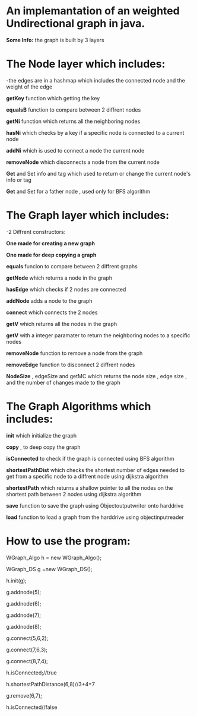 
# An implemantation of an weighted Undirectional graph in java.

**Some Info:** 
the graph is built by 3 layers

# The Node layer which includes:

-the edges are in a hashmap which includes the connected node
and the weight of the edge


__getKey__ function which getting the key

__equalsB__ function to compare between 2 diffrent nodes

__getNi__ function which returns all the neighboring nodes

__hasNi__ which checks by a key if a specific node is connected to a current node

__addNi__ which is used to connect a node the current node

__removeNode__ which disconnects a node from the current node

__Get__ and Set info and tag which used to return or change the current node's info or tag

__Get__ and Set for a father node , used only for BFS algorithm

# The Graph layer which includes:

-2 Diffrent constructors:

**One made for creating a new graph**

**One made for deep copying a graph**

__equals__ funcion to compare between 2 diffrent graphs

__getNode__ which returns a node in the graph

__hasEdge__ which checks if 2 nodes are connected

__addNode__ adds a node to the graph

__connect__ which connects the 2 nodes

__getV__ which returns all the nodes in the graph

__getV__ with a integer paramater to return the neighboring nodes to a specific nodes

__removeNode__ function to remove a node from the graph

__removeEdge__ function to disconnect 2 diffrent nodes

__NodeSize__ , edgeSize and getMC which returns the node size , edge size , and the number of changes made to the graph


# The Graph Algorithms which includes:

__init__ which initialize the graph

__copy__ , to deep copy the graph

__isConnected__ to check if the graph is connected using BFS algorithm

__shortestPathDist__ which checks the shortest number of edges needed to get from a specific node to a diffrent node using dijkstra algorithm

__shortestPath__ which returns a shallow pointer to all the nodes on the shortest path between 2 nodes using dijkstra algorithm

__save__ function to save the graph using Objectoutputwriter onto harddrive

__load__ function to load a graph from the harddrive using objectinputreader

# How to use the program:

WGraph_Algo h = new WGraph_Algo();

WGraph_DS g =new WGraph_DS();

h.init(g);

g.addnode(5);

g.addnode(6);

g.addnode(7);

g.addnode(8);

g.connect(5,6,2);

g.connect(7,6,3);

g.connect(8,7,4);

h.isConnected;//true

h.shortestPathDistance(6,8)//3+4=7

g.remove(6,7);

h.isConnected//false
